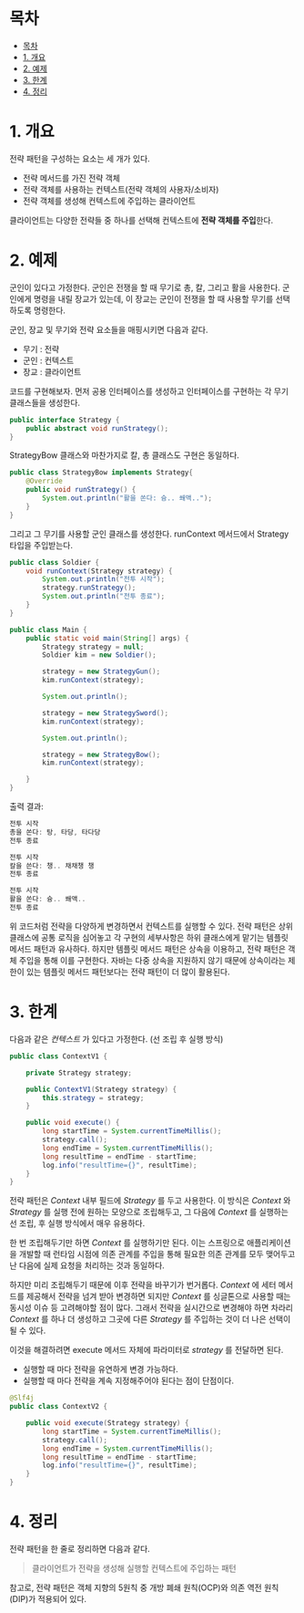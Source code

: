 # 목차

- [목차](#목차)
- [1. 개요](#1-개요)
- [2. 예제](#2-예제)
- [3. 한계](#3-한계)
- [4. 정리](#4-정리)

# 1. 개요

전략 패턴을 구성하는 요소는 세 개가 있다.

- 전략 메서드를 가진 전략 객체
- 전략 객체를 사용하는 컨텍스트(전략 객체의 사용자/소비자)
- 전략 객체를 생성해 컨텍스트에 주입하는 클라이언트

클라이언트는 다양한 전략들 중 하나를 선택해 컨텍스트에 **전략 객체를 주입**한다.

# 2. 예제

군인이 있다고 가정한다.
군인은 전쟁을 할 때 무기로 총, 칼, 그리고 활을 사용한다.
군인에게 명령을 내릴 장교가 있는데, 이 장교는 군인이 전쟁을 할 때 사용할 무기를 선택하도록 명령한다.

군인, 장교 및 무기와 전략 요소들을 매핑시키면 다음과 같다.

- 무기 : 전략
- 군인 : 컨텍스트
- 장교 : 클라이언트

코드를 구현해보자.
먼저 공용 인터페이스를 생성하고 인터페이스를 구현하는 각 무기 클래스들을 생성한다.
```java
public interface Strategy {
    public abstract void runStrategy();
}
```

StrategyBow 클래스와 마찬가지로 칼, 총 클래스도 구현은 동일하다.

```java
public class StrategyBow implements Strategy{
    @Override
    public void runStrategy() {
        System.out.println("활을 쏜다: 슝.. 쐐액..");
    }
}
```

그리고 그 무기를 사용할 군인 클래스를 생성한다.
runContext 메서드에서 Strategy 타입을 주입받는다.

```java
public class Soldier {
    void runContext(Strategy strategy) {
        System.out.println("전투 시작");
        strategy.runStrategy();
        System.out.println("전투 종료");
    }
}
```

```java
public class Main {
    public static void main(String[] args) {
        Strategy strategy = null;
        Soldier kim = new Soldier();

        strategy = new StrategyGun();
        kim.runContext(strategy);

        System.out.println();

        strategy = new StrategySword();
        kim.runContext(strategy);

        System.out.println();

        strategy = new StrategyBow();
        kim.runContext(strategy);

    }
}
```
출력 결과:
```java
전투 시작
총을 쏜다: 탕, 타당, 타다당
전투 종료

전투 시작
칼을 쓴다: 챙.. 채채챙 챙
전투 종료

전투 시작
활을 쏜다: 슝.. 쐐액..
전투 종료
```

위 코드처럼 전략을 다양하게 변경하면서 컨텍스트를 실행할 수 있다.
전략 패턴은 상위 클래스에 공통 로직을 심어놓고 각 구현의 세부사항은 하위 클래스에게 맡기는 템플릿 메서드 패턴과 유사하다.
하지만 템플릿 메서드 패턴은 상속을 이용하고, 전략 패턴은 객체 주입을 통해 이를 구현한다.
자바는 다중 상속을 지원하지 않기 때문에 상속이라는 제한이 있는 템플릿 메서드 패턴보다는 전략 패턴이 더 많이 활용된다.

# 3. 한계


다음과 같은 *컨텍스트* 가 있다고 가정한다. (선 조립 후 실행 방식)

```java
public class ContextV1 {

    private Strategy strategy;

    public ContextV1(Strategy strategy) {
        this.strategy = strategy;
    }

    public void execute() {
        long startTime = System.currentTimeMillis();
        strategy.call();
        long endTime = System.currentTimeMillis();
        long resultTime = endTime - startTime;
        log.info("resultTime={}", resultTime);
    }
}
```

전략 패턴은 *Context* 내부 필드에 *Strategy* 를 두고 사용한다.
이 방식은 *Context* 와 *Strategy* 를 실행 전에 원하는 모양으로 조립해두고, 그 다음에 *Context* 를 실행하는 선 조립, 후 실행 방식에서 매우 유용하다.

한 번 조립해두기만 하면 *Context* 를 실행하기만 된다. 이는 스프링으로 애플리케이션을 개발할 때 런타임 시점에 의존 관계를 주입을 통해 필요한 의존 관계를 모두 맺어두고 난 다음에 실제 요청을 처리하는 것과 동일하다.

하지만 미리 조립해두기 때문에 이후 전략을 바꾸기가 번거롭다. *Context* 에 세터 메서드를 제공해서 전략을 넘겨 받아 변경하면 되지만 *Context* 를 싱글톤으로 사용할 때는 동시성 이슈 등 고려해야할 점이 많다. 그래서 전략을 실시간으로 변경해야 하면 차라리 *Context* 를 하나 더 생성하고 그곳에 다른 *Strategy* 를 주입하는 것이 더 나은 선택이 될 수 있다.

이것을 해결하려면 execute 메서드 자체에 파라미터로 *strategy* 를 전달하면 된다.

- 실행할 때 마다 전략을 유연하게 변경 가능하다.
- 실행할 때 마다 전략을 계속 지정해주어야 된다는 점이 단점이다.

```java
@Slf4j
public class ContextV2 {

    public void execute(Strategy strategy) {
        long startTime = System.currentTimeMillis();
        strategy.call();
        long endTime = System.currentTimeMillis();
        long resultTime = endTime - startTime;
        log.info("resultTime={}", resultTime);
    }
}
```

# 4. 정리

전략 패턴을 한 줄로 정리하면 다음과 같다.

> 클라이언트가 전략을 생성해 실행할 컨텍스트에 주입하는 패턴

참고로, 전략 패턴은 객체 지향의 5원칙 중 개방 폐쇄 원칙(OCP)와 의존 역전 원칙(DIP)가 적용되어 있다.